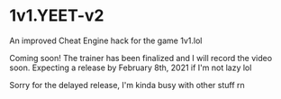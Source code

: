 # 1v1.YEET-v2
An improved Cheat Engine hack for the game 1v1.lol 


Coming soon! The trainer has been finalized and I will record the video soon. Expecting a release by February 8th, 2021 if I'm not lazy lol

Sorry for the delayed release, I'm kinda busy with other stuff rn 
